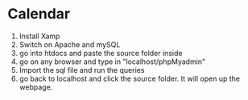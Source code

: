 # Calendar
1. Install Xamp
2. Switch on Apache and mySQL
3. go into htdocs and paste the source folder inside 
4. go on any browser and type in "localhost/phpMyadmin"
5. Import the sql file and run the queries
6. go back to localhost and click the source folder. It will open up the webpage. 